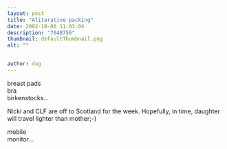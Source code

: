 ```yaml
---
layout: post
title: "Aliterative packing"
date: 2002-10-06 11:03:04
description: "7648756"
thumbnail: defaultThumbnail.png
alt: ""


author: dug
---
```


<p><span class="bquote"> breast pads<br /> bra<br /> birkenstocks&hellip; </span></p>

<p>Nicki and <span class="caps">CLF </span>are off to Scotland for the week. Hopefully, in time, daughter will travel lighter than mother;-)</p>

<p><span class="bquote"> mobile<br /> monitor&hellip; </span></p>
